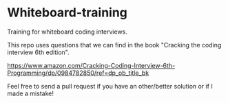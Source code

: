 # Whiteboard-training

Training for whiteboard coding interviews.

This repo uses questions that we can find in the book "Cracking the coding interview 6th edition".

https://www.amazon.com/Cracking-Coding-Interview-6th-Programming/dp/0984782850/ref=dp_ob_title_bk

Feel free to send a pull request if you have an other/better solution or if I made a mistake!

